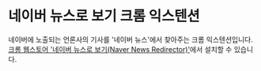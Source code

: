 네이버 뉴스로 보기 크롬 익스텐션
=============================

네이버에 노출되는 언론사의 기사를 '네이버 뉴스'에서 찾아주는 크롬 익스텐션입니다.
[크롬 웹스토어 '네이버 뉴스로 보기(Naver News Redirector)'](http://goo.gl/AV04S)에서 설치할 수 있습니다.


